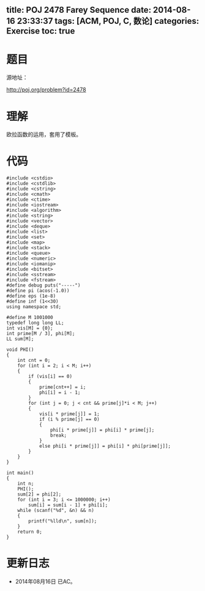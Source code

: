 title: POJ 2478 Farey Sequence
date: 2014-08-16 23:33:37
tags: [ACM, POJ, C, 数论]
categories: Exercise
toc: true
---
# 题目
源地址：

http://poj.org/problem?id=2478

# 理解
欧拉函数的运用，套用了模板。

<!-- more -->

# 代码
```
#include <cstdio>
#include <cstdlib>
#include <cstring>
#include <cmath>
#include <ctime>
#include <iostream>
#include <algorithm>
#include <string>
#include <vector>
#include <deque>
#include <list>
#include <set>
#include <map>
#include <stack>
#include <queue>
#include <numeric>
#include <iomanip>
#include <bitset>
#include <sstream>
#include <fstream>
#define debug puts("-----")
#define pi (acos(-1.0))
#define eps (1e-8)
#define inf (1<<30)
using namespace std;

#define M 1001000
typedef long long LL;
int vis[M] = {0};
int prime[M / 3], phi[M];
LL sum[M];

void PHI()
{
    int cnt = 0;
    for (int i = 2; i < M; i++)
    {
        if (vis[i] == 0)
        {
            prime[cnt++] = i;
            phi[i] = i - 1;
        }
        for (int j = 0; j < cnt && prime[j]*i < M; j++)
        {
            vis[i * prime[j]] = 1;
            if (i % prime[j] == 0)
            {
                phi[i * prime[j]] = phi[i] * prime[j];
                break;
            }
            else phi[i * prime[j]] = phi[i] * phi[prime[j]];
        }
    }
}

int main()
{
    int n;
    PHI();
    sum[2] = phi[2];
    for (int i = 3; i <= 1000000; i++)
        sum[i] = sum[i - 1] + phi[i];
    while (scanf("%d", &n) && n)
    {
        printf("%lld\n", sum[n]);
    }
    return 0;
}
```

# 更新日志
- 2014年08月16日 已AC。